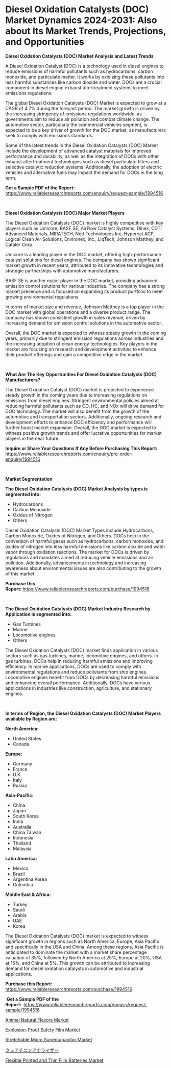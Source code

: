 <p><h1>Diesel Oxidation Catalysts (DOC) Market Dynamics 2024-2031: Also about Its Market Trends, Projections, and Opportunities</h1></p><p><strong>Diesel Oxidation Catalysts (DOC) Market Analysis and Latest Trends</strong></p>
<p><p>A Diesel Oxidation Catalyst (DOC) is a technology used in diesel engines to reduce emissions of harmful pollutants such as hydrocarbons, carbon monoxide, and particulate matter. It works by oxidizing these pollutants into less harmful substances like carbon dioxide and water. DOCs are a crucial component in diesel engine exhaust aftertreatment systems to meet emissions regulations.</p><p>The global Diesel Oxidation Catalysts (DOC) Market is expected to grow at a CAGR of 4.7% during the forecast period. The market growth is driven by the increasing stringency of emissions regulations worldwide, as governments aim to reduce air pollution and combat climate change. The automotive sector, particularly the commercial vehicles segment, is expected to be a key driver of growth for the DOC market, as manufacturers seek to comply with emissions standards.</p><p>Some of the latest trends in the Diesel Oxidation Catalysts (DOC) Market include the development of advanced catalyst materials for improved performance and durability, as well as the integration of DOCs with other exhaust aftertreatment technologies such as diesel particulate filters and selective catalytic reduction systems. Additionally, the adoption of electric vehicles and alternative fuels may impact the demand for DOCs in the long term.</p></p>
<p><strong>Get a Sample PDF of the Report:&nbsp;</strong> <a href="https://www.reliableresearchreports.com/enquiry/request-sample/1994516">https://www.reliableresearchreports.com/enquiry/request-sample/1994516</a></p>
<p>&nbsp;</p>
<p><strong>Diesel Oxidation Catalysts (DOC) Major Market Players</strong></p>
<p><p>The Diesel Oxidation Catalysts (DOC) market is highly competitive with key players such as Umicore, BASF SE, AirFlow Catalyst Systems, Dinex, CDTi Advanced Materials, MIRATECH, Nett Technologies Inc, Hypercat ACP, Logical Clean Air Solutions, Environex, Inc., LiqTech, Johnson Matthey, and Cataler Corp. </p><p>Umicore is a leading player in the DOC market, offering high-performance catalyst solutions for diesel engines. The company has shown significant market growth in recent years, attributed to its innovative technologies and strategic partnerships with automotive manufacturers.</p><p>BASF SE is another major player in the DOC market, providing advanced emission control solutions for various industries. The company has a strong market presence and is focused on expanding its product portfolio to meet growing environmental regulations.</p><p>In terms of market size and revenue, Johnson Matthey is a top player in the DOC market with global operations and a diverse product range. The company has shown consistent growth in sales revenue, driven by increasing demand for emission control solutions in the automotive sector.</p><p>Overall, the DOC market is expected to witness steady growth in the coming years, primarily due to stringent emission regulations across industries and the increasing adoption of clean energy technologies. Key players in the market are focusing on research and development activities to enhance their product offerings and gain a competitive edge in the market.</p></p>
<p>&nbsp;</p>
<p><strong>What Are The Key Opportunities For Diesel Oxidation Catalysts (DOC) Manufacturers?</strong></p>
<p><p>The Diesel Oxidation Catalyst (DOC) market is projected to experience steady growth in the coming years due to increasing regulations on emissions from diesel engines. Stringent environmental policies aimed at reducing harmful pollutants such as CO, HC, and NOx will drive demand for DOC technology. The market will also benefit from the growth of the automotive and transportation sectors. Additionally, ongoing research and development efforts to enhance DOC efficiency and performance will further boost market expansion. Overall, the DOC market is expected to witness positive growth trends and offer lucrative opportunities for market players in the near future.</p></p>
<p><strong>Inquire or Share Your Questions If Any Before Purchasing This Report:</strong> <a href="https://www.reliableresearchreports.com/enquiry/pre-order-enquiry/1994516">https://www.reliableresearchreports.com/enquiry/pre-order-enquiry/1994516</a></p>
<p>&nbsp;</p>
<p><strong>Market Segmentation</strong></p>
<p><strong>The Diesel Oxidation Catalysts (DOC) Market Analysis by types is segmented into:</strong></p>
<p><ul><li>Hydrocarbons</li><li>Carbon Monoxide</li><li>Oxides of Nitrogen</li><li>Others</li></ul></p>
<p><p>Diesel Oxidation Catalysts (DOC) Market Types include Hydrocarbons, Carbon Monoxide, Oxides of Nitrogen, and Others. DOCs help in the conversion of harmful gases such as hydrocarbons, carbon monoxide, and oxides of nitrogen into less harmful emissions like carbon dioxide and water vapor through oxidation reactions. The market for DOCs is driven by regulations and mandates aimed at reducing vehicle emissions and air pollution. Additionally, advancements in technology and increasing awareness about environmental issues are also contributing to the growth of this market.</p></p>
<p><strong>Purchase this Report:&nbsp;</strong><a href="https://www.reliableresearchreports.com/purchase/1994516">https://www.reliableresearchreports.com/purchase/1994516</a></p>
<p>&nbsp;</p>
<p><strong>The Diesel Oxidation Catalysts (DOC) Market Industry Research by Application is segmented into:</strong></p>
<p><ul><li>Gas Turbines</li><li>Marine</li><li>Locomotive engines</li><li>Others</li></ul></p>
<p><p>The Diesel Oxidation Catalysts (DOC) market finds application in various sectors such as gas turbines, marine, locomotive engines, and others. In gas turbines, DOCs help in reducing harmful emissions and improving efficiency. In marine applications, DOCs are used to comply with environmental regulations and reduce pollutants from ship engines. Locomotive engines benefit from DOCs by decreasing harmful emissions and enhancing overall performance. Additionally, DOCs have various applications in industries like construction, agriculture, and stationary engines.</p></p>
<p>&nbsp;</p>
<p><strong>In terms of Region, the Diesel Oxidation Catalysts (DOC) Market Players available by Region are:</strong></p>
<p>
    <p> <strong> North America: </strong>
        <ul>
            <li>United States</li>
            <li>Canada</li>
        </ul>
        </p> 
    <p> <strong> Europe: </strong>
        <ul>
            <li>Germany</li>
            <li>France</li>
            <li>U.K.</li>
            <li>Italy</li>
            <li>Russia</li>
        </ul>
        </p> 
    <p> <strong> Asia-Pacific: </strong>
        <ul>
            <li>China</li>
            <li>Japan</li>
            <li>South Korea</li>
            <li>India</li>
            <li>Australia</li>
            <li>China Taiwan</li>
            <li>Indonesia</li>
            <li>Thailand</li>
            <li>Malaysia</li>
        </ul>
        </p> 
    <p> <strong> Latin America: </strong>
        <ul>
            <li>Mexico</li>
            <li>Brazil</li>
            <li>Argentina Korea</li>
            <li>Colombia</li>
        </ul>
        </p> 
    <p> <strong> Middle East & Africa: </strong>
        <ul>
            <li>Turkey</li>
            <li>Saudi</li>
            <li>Arabia</li>
            <li>UAE</li>
            <li>Korea</li>
        </ul>
    </p>
    </p>
<p><p>The Diesel Oxidation Catalysts (DOC) market is expected to witness significant growth in regions such as North America, Europe, Asia Pacific and specifically in the USA and China. Among these regions, Asia Pacific is anticipated to dominate the market with a market share percentage valuation of 35%, followed by North America at 25%, Europe at 20%, USA at 15%, and China at 5%. This growth can be attributed to increasing demand for diesel oxidation catalysts in automotive and industrial applications.</p></p>
<p><strong>Purchase this Report: </strong><a href="https://www.reliableresearchreports.com/purchase/1994516">https://www.reliableresearchreports.com/purchase/1994516</a></p>
<p>&nbsp;<strong>Get a Sample PDF of the Report:&nbsp;&nbsp;</strong><a href="https://www.reliableresearchreports.com/enquiry/request-sample/1994516">https://www.reliableresearchreports.com/enquiry/request-sample/1994516</a></p>
<p><strong></strong></p>
<p><p><a href="https://github.com/myacatherineblakecaczo9vcsw/Market-Research-Report-List-1/blob/main/animal-natural-flavors-market.md">Animal Natural Flavors Market</a></p><p><a href="https://github.com/okotobwrhuteie/Market-Research-Report-List-1/blob/main/explosion-proof-safety-film-market.md">Explosion-Proof Safety Film Market</a></p><p><a href="https://issuu.com/reportprime-2/docs/stretchable-micro-supercapacitor-market-size-2030.">Stretchable Micro Supercapacitor Market</a></p><p><a href="https://github.com/ycmtqqhvk3273/Market-Research-Report-List-1/blob/main/20826162451.md">クレアチニンアナライザー</a></p><p><a href="https://issuu.com/reportprime-2/docs/flexible-printed-and-thin-film-batt_a7580c94f3e7f9">Flexible Printed and Thin Film Batteries Market</a></p></p>